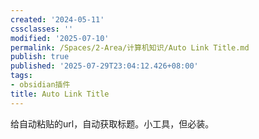 ```yaml
---
created: '2024-05-11'
cssclasses: ''
modified: '2025-07-10'
permalink: /Spaces/2-Area/计算机知识/Auto Link Title.md
publish: true
published: '2025-07-29T23:04:12.426+08:00'
tags:
- obsidian插件
title: Auto Link Title
---
```

给自动粘贴的url，自动获取标题。小工具，但必装。
